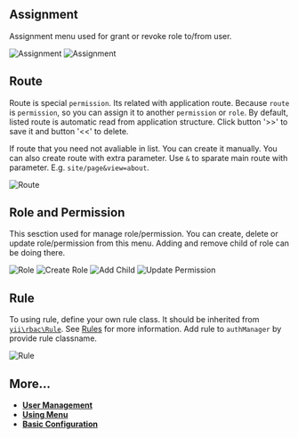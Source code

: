 Assignment
---------
Assignment menu used for grant or revoke role to/from user.

![Assignment](/docs/images/image01.png)
![Assignment](/docs/images/image02.png)

Route
-----
Route is special `permission`. Its related with application route. Because `route` is `permission`, 
so you can assign it to another `permission` or `role`. 
By default, listed route is automatic read from application structure.
Click button '>>' to save it and button '<<' to delete.

If route that you need not avaliable in list. You can create it manually. You can also create route
with extra parameter. Use `&` to sparate main route with parameter. E.g. `site/page&view=about`.

![Route](/docs/images/image03.png)

Role and Permission
-------------------
This sesction used for manage role/permission. You can create, delete or update role/permission from this menu.
Adding and remove child of role can be doing there.

![Role](/docs/images/image04.png)
![Create Role](/docs/images/image05.png)
![Add Child](/docs/images/image06.png)
![Update Permission](/docs/images/image07.png)

Rule
----
To using rule, define your own rule class. It should be inherited from 
[`yii\rbac\Rule`](http://www.yiiframework.com/doc-2.0/yii-rbac-rule.html).
See [Rules](http://www.yiiframework.com/doc-2.0/guide-security-authorization.html#using-rules) for more information.
Add rule to `authManager` by provide rule classname.

![Rule](/docs/images/image08.png)

More...
--------

- [**User Management**](user-management.md)
- [**Using Menu**](using-menu.md)
- [**Basic Configuration**](configuration.md)

